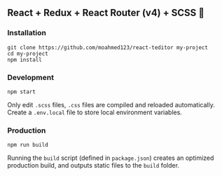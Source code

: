 ## React + Redux + React Router (v4) + SCSS  📡

### Installation
```
git clone https://github.com/moahmed123/react-teditor my-project
cd my-project
npm install
```

### Development
```
npm start
```

Only edit `.scss` files, `.css` files are compiled and reloaded automatically.  
Create a `.env.local` file to store local environment variables.

### Production
```
npm run build
```

Running the `build` script (defined in `package.json`) creates an optimized production build, and outputs static files to the `build` folder.  
